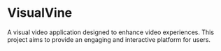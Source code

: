 # VisualVine

A visual video application designed to enhance video experiences. This project aims to provide an engaging and interactive platform for users.
